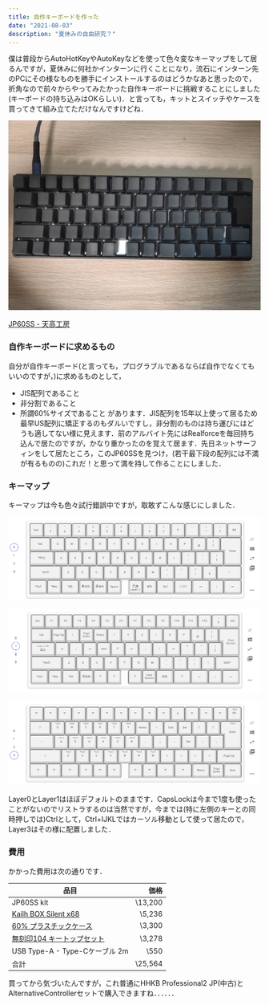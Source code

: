 ```yaml
---
title: 自作キーボードを作った
date: "2021-08-03"
description: "夏休みの自由研究？"
---
```


僕は普段からAutoHotKeyやAutoKeyなどを使って色々変なキーマップをして居るんですが，夏休みに何社かインターンに行くことになり，流石にインターン先のPCにその様なものを勝手にインストールするのはどうかなあと思ったので，折角なので前々からやってみたかった自作キーボードに挑戦することにしました(キーボードの持ち込みはOKらしい)．と言っても，キットとスイッチやケースを買ってきて組み立てただけなんですけどね．

![](keyboard.jpeg)

[JP60SS - 天高工房](https://www.skyhigh-works.xyz/jp60ss/)

### 自作キーボードに求めるもの

自分が自作キーボード(と言っても，プログラブルであるならば自作でなくてもいいのですが，)に求めるものとして，
* JIS配列であること
* 非分割であること
* 所謂60%サイズであること
があります．JIS配列を15年以上使って居るため最早US配列に矯正するのもダルいですし，非分割のものは持ち運びにはどうも適してない様に見えます．前のアルバイト先にはRealforceを毎回持ち込んで居たのですが，かなり重かったのを覚えて居ます．先日ネットサーフィンをして居たところ，このJP60SSを見つけ，(若干最下段の配列には不満が有るものの)これだ！と思って満を持して作ることにしました．


### キーマップ

キーマップは今も色々試行錯誤中ですが，取敢ずこんな感じにしました．

![](layer0.png)

![](layer1.png)

![](layer3.png)

Layer0とLayer1はほぼデフォルトのままです．CapsLockは今まで1度も使ったことがないのでリストラするのは当然ですが，今までは(特に左側のキーとの同時押しでは)Ctrlとして，Ctrl+IJKLではカーソル移動として使って居たので，Layer3はその様に配置しました．

### 費用

かかった費用は次の通りです．

|品目|価格|
|---|---:|
|JP60SS kit| \13,200 |
|[Kailh BOX Silent x68](https://shop.yushakobo.jp/products/kailh-box-silent-switch)| \5,236 |
|[60% プラスチックケース](https://shop.yushakobo.jp/collections/case-1/products/60-plastic-case)|\3,300|
|[無刻印104 キートップセット](https://shop.yushakobo.jp/collections/keycaps-1/products/a0300bp)|\3,278|
|USB Type-A - Type-Cケーブル 2m|\550|
|合計|\25,564|


買ってから気づいたんですが，これ普通にHHKB Professional2 JP(中古)とAlternativeControllerセットで購入できますね．．．．．．
